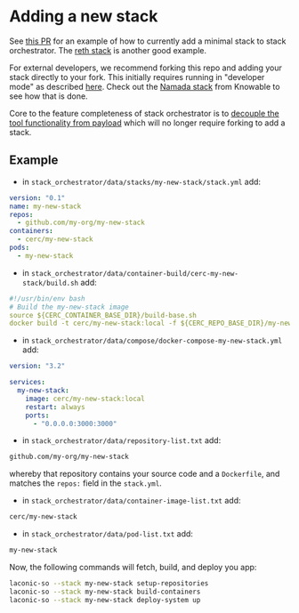 # Adding a new stack

See [this PR](https://git.vdb.to/cerc-io/stack-orchestrator/pulls/434) for an example of how to currently add a minimal stack to stack orchestrator. The [reth stack](https://git.vdb.to/cerc-io/stack-orchestrator/pulls/434) is another good example.

For external developers, we recommend forking this repo and adding your stack directly to your fork. This initially requires running in "developer mode" as described [here](/docs/CONTRIBUTING.md). Check out the [Namada stack](https://github.com/vknowable/stack-orchestrator/blob/main/app/data/stacks/public-namada/digitalocean_quickstart.md) from Knowable to see how that is done.

Core to the feature completeness of stack orchestrator is to [decouple the tool functionality from payload](https://git.vdb.to/cerc-io/stack-orchestrator/issues/315) which will no longer require forking to add a stack.

## Example

- in `stack_orchestrator/data/stacks/my-new-stack/stack.yml` add:

```yaml
version: "0.1"
name: my-new-stack
repos:
  - github.com/my-org/my-new-stack
containers:
  - cerc/my-new-stack
pods:
  - my-new-stack
```

- in `stack_orchestrator/data/container-build/cerc-my-new-stack/build.sh` add:

```yaml
#!/usr/bin/env bash
# Build the my-new-stack image
source ${CERC_CONTAINER_BASE_DIR}/build-base.sh
docker build -t cerc/my-new-stack:local -f ${CERC_REPO_BASE_DIR}/my-new-stack/Dockerfile ${build_command_args} ${CERC_REPO_BASE_DIR}/my-new-stack
```

- in `stack_orchestrator/data/compose/docker-compose-my-new-stack.yml` add:

```yaml
version: "3.2"

services:
  my-new-stack:
    image: cerc/my-new-stack:local
    restart: always
    ports:
      - "0.0.0.0:3000:3000"
```

- in `stack_orchestrator/data/repository-list.txt` add:

```bash
github.com/my-org/my-new-stack
```
whereby that repository contains your source code and a `Dockerfile`, and matches the `repos:` field in the `stack.yml`.

- in `stack_orchestrator/data/container-image-list.txt` add:

```bash
cerc/my-new-stack
```

- in `stack_orchestrator/data/pod-list.txt` add:

```bash
my-new-stack
```

Now, the following commands will fetch, build, and deploy you app:

```bash
laconic-so --stack my-new-stack setup-repositories
laconic-so --stack my-new-stack build-containers
laconic-so --stack my-new-stack deploy-system up
```

